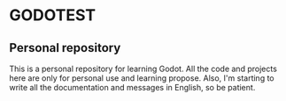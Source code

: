 # GODOTEST
## Personal repository
This is a personal repository for learning Godot.
All the code and projects here are only for personal use and learning propose.
Also, I'm starting to write all the documentation and messages in English, so be patient.

